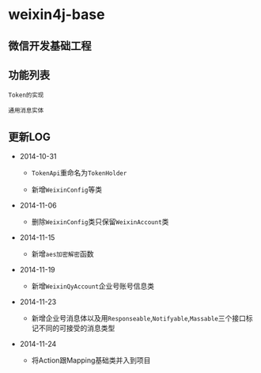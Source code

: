 weixin4j-base
=============

微信开发基础工程
--------------

功能列表
-------

`Token的实现`

`通用消息实体`

更新LOG
-------
* 2014-10-31

  + `TokenApi`重命名为`TokenHolder`
  
  + 新增`WeixinConfig`等类

* 2014-11-06
 
  + 删除`WeixinConfig`类只保留`WeixinAccount`类

* 2014-11-15

  + 新增`aes加密解密`函数
  
* 2014-11-19

  + 新增`WeixinQyAccount`企业号账号信息类

* 2014-11-23

  + 新增企业号消息体以及用`Responseable`,`Notifyable`,`Massable`三个接口标记不同的可接受的消息类型
  
* 2014-11-24

  + 将Action跟Mapping基础类并入到项目